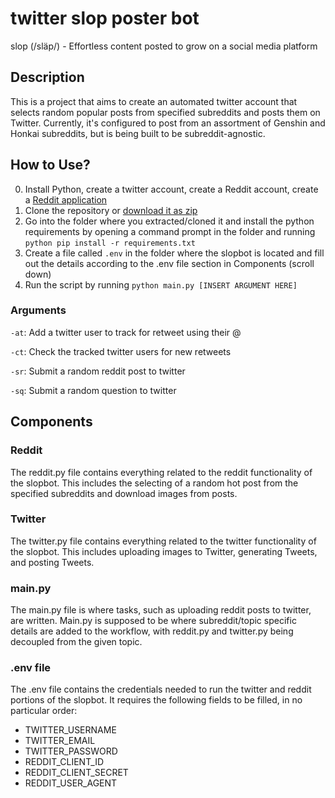 # twitter slop poster bot

slop (/släp/) - Effortless content posted to grow on a social media platform

## Description

This is a project that aims to create an automated twitter account that selects random popular posts from specified subreddits and posts them on Twitter. Currently, it's configured to post from an assortment of Genshin and Honkai subreddits, but is being built to be subreddit-agnostic.

## How to Use?


0. Install Python, create a twitter account, create a Reddit account, create a [Reddit application](https://www.reddit.com/prefs/apps)
1. Clone the repository or [download it as zip](https://github.com/spiiritual/twitter-slopbot/archive/refs/heads/main.zip)
2. Go into the folder where you extracted/cloned it and install the python requirements by opening a command prompt in the folder and running ```python pip install -r requirements.txt```
3. Create a file called ```.env``` in the folder where the slopbot is located and fill out the details according to the .env file section in Components (scroll down)
4. Run the script by running ```python main.py [INSERT ARGUMENT HERE]```

### Arguments

```-at```: Add a twitter user to track for retweet using their @

```-ct```: Check the tracked twitter users for new retweets

```-sr```: Submit a random reddit post to twitter

```-sq```: Submit a random question to twitter

## Components

### Reddit 

The reddit.py file contains everything related to the reddit functionality of the slopbot. This includes the selecting of a random hot post from the specified subreddits and download images from posts.

### Twitter

The twitter.py file contains everything related to the twitter functionality of the slopbot. This includes uploading images to Twitter, generating Tweets, and posting Tweets.

### main.py

The main.py file is where tasks, such as uploading reddit posts to twitter, are written. Main.py is supposed to be where subreddit/topic specific details are added to the workflow, with reddit.py and twitter.py being decoupled from the given topic.

### .env file

The .env file contains the credentials needed to run the twitter and reddit portions of the slopbot. It requires the following fields to be filled, in no particular order:
- TWITTER_USERNAME
- TWITTER_EMAIL
- TWITTER_PASSWORD
- REDDIT_CLIENT_ID
- REDDIT_CLIENT_SECRET
- REDDIT_USER_AGENT





